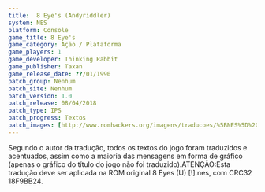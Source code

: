```yaml
---
title:  8 Eye's (Andyriddler)
system: NES
platform: Console
game_title: 8 Eye's
game_category: Ação / Plataforma
game_players: 1
game_developer: Thinking Rabbit
game_publisher: Taxan
game_release_date: ??/01/1990
patch_group: Nenhum
patch_site: Nenhum
patch_version: 1.0
patch_release: 08/04/2018
patch_type: IPS
patch_progress: Textos
patch_images: [http://www.romhackers.org/imagens/traducoes/%5BNES%5D%208%20Eyes%20-%20Andyriddler%20-%201.png,http://www.romhackers.org/imagens/traducoes/%5BNES%5D%208%20Eyes%20-%20Andyriddler%20-%202.png,http://www.romhackers.org/imagens/traducoes/%5BNES%5D%208%20Eyes%20-%20Andyriddler%20-%203.png]
---
```

Segundo o autor da tradução, todos os textos do jogo foram traduzidos e acentuados, assim como a maioria das mensagens em forma de gráfico (apenas o gráfico do título do jogo não foi traduzido).ATENÇÃO:Esta tradução deve ser aplicada na ROM original 8 Eyes (U) [!].nes, com CRC32 18F9BB24.